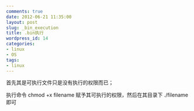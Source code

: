 ```yaml
---
comments: true
date: 2012-06-21 11:35:00
layout: post
slug: _bin_execution
title: .bin执行
wordpress_id: 14
categories:
- linux
- OS
tags:
- linux
---
```








首先其是可执行文件只是没有执行的权限而已；




执行命令 chmod +x filename 赋予其可执行的权限，然后在其目录下 ./filename即可






